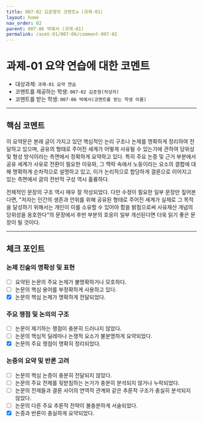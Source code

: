 ```yaml
---
title: 007-02 김준형의 코멘트a (과제-01) 
layout: home
nav_order: 02
parent: 007-06 박예서 (과제-01)
permalink: /asmt-01/007-06/comment-007-02
---
```


# 과제-01 요약 연습에 대한 코멘트

- 대상과제: `과제-01 요약 연습`
- 코멘트를 제공하는 학생: `007-02 김준형(작성자)` 
- 코멘트를 받는 학생: `007-06 박예서(코멘트를 받는 학생 이름)` 

---

## 핵심 코멘트

이 요약문은 본래 글이 가지고 있던 핵심적인 논리 구조나 논제를 명확하게 정리하여 전달하고 있으며, 공유의 형태로 주어진 세계가 어떻게 사유될 수 있는가에 관하여 당위성 및 형성 방식이라는 측면에서 정확하게 요약하고 있다. 특히 주요 논증 및 근거 부분에서 공유 세계가 사유로 전환이 필요한 이유와, 그 맥락 속에서 노동이라는 요소의 결합에 대해 명확하게 순차적으로 설명하고 있고, 이가 논리적으로 합당하게 결론으로 이어지고 있는 측면에서 글의 전반적 구성 역시 훌륭하다. 

전체적인 문장의 구조 역시 매우 잘 작성되었다. 다만 수정이 필요한 일부 문장만 짚어본다면, "저자는 인간의 생존과 안위를 위해 공유된 형태로 주어진 세계가 실제로 그 목적을 달성하기 위해서는 개인이 이를 소유할 수 있어야 함을 밝힘으로써 사유재산 개념의 당위성을 옹호한다"의 문장에서 후반 부분의 호응이 일부 개선된다면 더욱 읽기 좋은 문장이 될 것이다. 

---

## 체크 포인트

### 논제 진술의 명확성 및 표현  
- [ ] 요약된 논문의 주요 논제가 불명확하거나 모호하다.  
- [ ] 논문의 핵심 용어를 부정확하게 사용하고 있다.  
- [x] 논문의 핵심 논제가 명확하게 전달되었다.  

### 주요 쟁점 및 논의의 구조  
- [ ] 논문이 제기하는 쟁점이 충분히 드러나지 않았다.  
- [ ] 논문의 핵심적 딜레마나 논쟁적 요소가 불분명하게 요약되었다.  
- [x] 논문의 주요 쟁점이 명확히 정리되었다.  

### 논증의 요약 및 반론 고려  
- [ ] 논문의 핵심 논증이 충분히 전달되지 않았다.  
- [ ] 논문의 주요 전제를 뒷받침하는 논거가 충분히 분석되지 않거나 누락되었다.  
- [ ] 논문의 전제들과 결론 사이의 연역적 관계와 같은 추론적 구조가 충실히 분석되지 않았다.  
- [ ] 논문의 다른 주요 추론적 전략이 불충분하게 서술되었다.
- [x] 논증과 반론이 충실하게 요약되었다. 